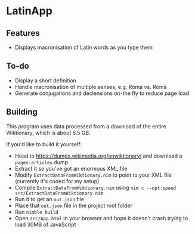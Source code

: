 # LatinApp

## Features

 * Displays macronisation of Latin words as you type them

## To-do

 * Display a short definition
 * Handle macronisation of multiple senses, e.g. Rōma vs. Rōmā
 * Generate conjugations and declensions on-the fly to reduce page load

## Building

This program uses data processed from a download of the entire Wiktionary, which is about 6.5 GB.

If you'd like to build it yourself:

 * Head to https://dumps.wikimedia.org/enwiktionary/ and download a `pages-articles` dump
 * Extract it so you've got an enormous XML file
 * Modify `ExtractDataFromWiktionary.nim` to point to your XML file (currently it's coded for my setup)
 * Compile `ExtractDataFromWiktionary.nim` using `nim c --opt:speed src/ExtractDataFromWiktionary.nim`
 * Run it to get an `out.json` file
 * Place that `out.json` file in the project root folder
 * Run `nimble build`
 * Open `src/App.html` in your browser and hope it doesn't crash trying to load 30MB of JavaScript
